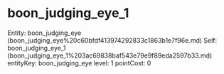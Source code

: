 # boon_judging_eye_1

Entity: boon_judging_eye (boon_judging_eye%20c60bfdf413974292833c1863b1e7f96e.md)
Self: boon_judging_eye_1 (boon_judging_eye_1%203ac69838baf543e79e9f89eda2597b33.md)
entityKey: boon_judging_eye
level: 1
pointCost: 0

[](Untitled%20b1f60f99bcd64b0882536172e7e1fdaf.md)